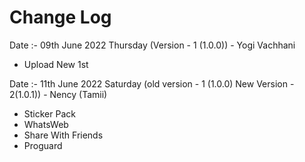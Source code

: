 # Change Log

Date :- 09th June 2022 Thursday (Version - 1 (1.0.0)) - Yogi Vachhani

- Upload New 1st

Date :- 11th June 2022 Saturday (old version - 1 (1.0.0)    New Version - 2(1.0.1)) - Nency (Tamii)

- Sticker Pack
- WhatsWeb
- Share With Friends
- Proguard


